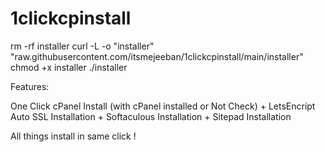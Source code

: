# 1clickcpinstall

rm -rf installer
curl -L -o "installer" "raw.githubusercontent.com/itsmejeeban/1clickcpinstall/main/installer"
chmod +x installer
./installer



Features:

One Click cPanel Install (with cPanel installed or Not Check) + LetsEncript Auto SSL Installation +  Softaculous Installation +  Sitepad Installation

All things install in same click !
